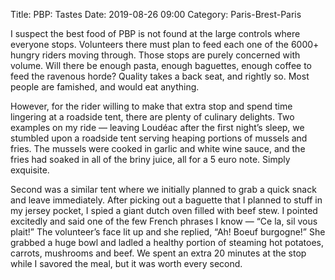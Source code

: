 Title: PBP: Tastes
Date: 2019-08-26 09:00
Category: Paris-Brest-Paris

I suspect the best food of PBP is not found at the large controls where everyone stops. Volunteers there must plan to feed each one of the 6000+ hungry riders moving through. Those stops are purely concerned with volume. Will there be enough pasta, enough baguettes, enough coffee to feed the ravenous horde? Quality takes a back seat, and rightly so. Most people are famished, and would eat anything.

However, for the rider willing to make that extra stop and spend time lingering at a roadside tent, there are plenty of culinary delights. Two examples on my ride — leaving Loudéac after the first night’s sleep, we stumbled upon a roadside tent serving heaping portions of mussels and fries. The mussels were cooked in garlic and white wine sauce, and the fries had soaked in all of the briny juice, all for a 5 euro note. Simply exquisite.

Second was a similar tent where we initially planned to grab a quick snack and leave immediately. After picking out a baguette that I planned to stuff in my jersey pocket, I spied a giant dutch oven filled with beef stew. I pointed excitedly and said one of the few French phrases I know — “Ce la, sil vous plait!” The volunteer’s face lit up and she replied, “Ah! Boeuf burgogne!” She grabbed a huge bowl and ladled a healthy portion of steaming hot potatoes, carrots, mushrooms and beef. We spent an extra 20 minutes at the stop while I savored the meal, but it was worth every second.
